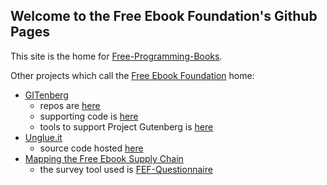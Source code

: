 ## Welcome to the Free Ebook Foundation's Github Pages

This site is the home for [Free-Programming-Books](https://github.com/EbookFoundation/free-programming-books).

Other projects which call the [Free Ebook Foundation](https://ebookfoundation.org) home:

- [GITenberg](https://www.gitenberg.org)
    - repos are [here](https://github.com/GITenberg)
    - supporting code is [here](https://github.com/gitenberg-dev)
    - tools to support Project Gutenberg is [here](https://github.com/gutenbergtools)
- [Unglue.it](https://unglue.it) 
    - source code hosted [here](https://github.com/EbookFoundation/regluit)
- [Mapping the Free Ebook Supply Chain](https://www.publishing.umich.edu/projects/mapping-the-free-ebook/)
    - the survey tool used is [FEF-Questionnaire](https://github.com/EbookFoundation/fef-questionnaire)

